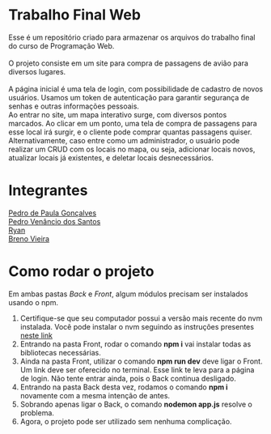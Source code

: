 # Trabalho Final Web
Esse é um repositório criado para armazenar os arquivos do trabalho final do curso de Programação Web.
<br>
<br>
O projeto consiste em um site para compra de passagens de avião para diversos lugares.<br> <br>
A página inicial é uma tela de login, com possibilidade de cadastro de novos usuários. Usamos um token de autenticação para garantir segurança de senhas e outras informações pessoais. <br>
Ao entrar no site, um mapa interativo surge, com diversos pontos marcados. Ao clicar em um ponto, uma tela de compra de passagens para esse local irá surgir, e o cliente pode comprar quantas passagens quiser. <br>
Alternativamente, caso entre como um administrador, o usuário pode realizar um CRUD com os locais no mapa, ou seja, adicionar locais novos, atualizar locais já existentes, e deletar locais desnecessários. <br>

# Integrantes
[Pedro de Paula Gonçalves](https://github.com/Pedroca2005BR) <br>
[Pedro Venâncio dos Santos](https://github.com/pdrVenancio) <br>
[Ryan](https://github.com/RyanForward) <br>
[Breno Vieira](https://github.com/Brenovnc) <br>

# Como rodar o projeto
Em ambas pastas *Back* e *Front*, algum módulos precisam ser instalados usando o npm. 
<ol>
    <li> Certifique-se que seu computador possui a versão mais recente do nvm instalada. Você pode instalar o nvm seguindo as instruções presentes <a href="https://github.com/nvm-sh/nvm?tab=readme-ov-file#important-notes">neste link</a>
    <li> Entrando na pasta Front, rodar o comando <strong>npm i</strong> vai instalar todas as bibliotecas necessárias.
    <li> Ainda na pasta Front, utilizar o comando <strong>npm run dev</strong> deve ligar o Front. Um link deve ser oferecido no terminal. Esse link te leva para a página de login. Não tente entrar ainda, pois o Back continua desligado.
    <li> Entrando na pasta Back desta vez, rodamos o comando <strong>npm i</strong> novamente com a mesma intenção de antes.
    <li> Sobrando apenas ligar o Back, o comando <strong>nodemon app.js</strong> resolve o problema.
    <li> Agora, o projeto pode ser utilizado sem nenhuma complicação.
</ol>
